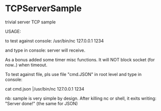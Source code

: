 # TCPServerSample
trivial server TCP sample

USAGE:

 to test against console:
/usr/bin/nc 127.0.0.1 1234

and type in console: server will receive.

As a bonus added some timer misc functions.
It will NOT block socket (for now..) when timeout.

To test against file, pls use file "cmd.JSON" in root level and type in console:

cat cmd.json |/usr/bin/nc 127.0.0.1 1234

nb: sample is very simple by design. After killing nc or shell, it exits writing: "Server done!"
(the same for JSON)

